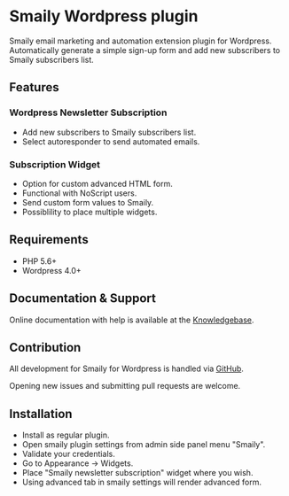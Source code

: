 # Smaily Wordpress plugin

Smaily email marketing and automation extension plugin for Wordpress.
Automatically generate a simple sign-up form and add new subscribers to Smaily subscribers list.
## Features
### Wordpress Newsletter Subscription
- Add new subscribers to Smaily subscribers list.
- Select autoresponder to send automated emails.
### Subscription Widget
- Option for custom advanced HTML form.
- Functional with NoScript users.
- Send custom form values to Smaily.
- Possiblility to place multiple widgets.

## Requirements
- PHP 5.6+
- Wordpress 4.0+
## Documentation & Support
Online documentation with help is available at the [Knowledgebase](http://help.smaily.com/en/support/home).
## Contribution
All development for Smaily for Wordpress is handled via [GitHub](https://github.com/sendsmaily/sendsmaily-wordpress-plugin/).

Opening new issues and submitting pull requests are welcome.

## Installation

- Install as regular plugin.
- Open smaily plugin settings from admin side panel menu "Smaily".
- Validate your credentials.
- Go to Appearance -> Widgets.
- Place "Smaily newsletter subscription" widget where you wish.
- Using advanced tab in smaily settings will render advanced form.
